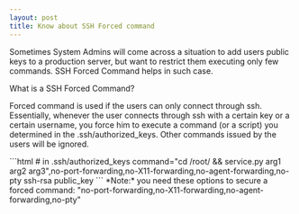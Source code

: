 ```yaml
---
layout: post
title: Know about SSH Forced command
---
```

<p class="message">
Sometimes System Admins will come across a situation to add users public keys to a production server, but want to restrict them executing only few commands. SSH Forced Command helps in such case.
</p>


What is a SSH Forced Command?
<p>Forced command is used if the users can only connect through ssh. Essentially, whenever the user connects through ssh with a certain key or a certain username, you force him to execute a command (or a script) you determined in the .ssh/authorized_keys. Other commands issued by the users will be ignored.
</p>
```html
   # in .ssh/authorized_keys 
   command="cd /root/ && service.py arg1 arg2 arg3",no-port-forwarding,no-X11-forwarding,no-agent-forwarding,no-pty ssh-rsa public_key
```
*Note:*  you need these options to secure a forced command: 
"no-port-forwarding,no-X11-forwarding,no-agent-forwarding,no-pty"
